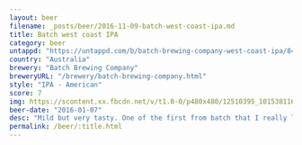 ```yaml
---
layout: beer
filename: _posts/beer/2016-11-09-batch-west-coast-ipa.md
title: Batch west coast IPA
category: beer
untappd: "https://untappd.com/b/batch-brewing-company-west-coast-ipa/846963"
country: "Australia"
brewery: "Batch Brewing Company"
breweryURL: "/brewery/batch-brewing-company.html"
style: "IPA - American"
score: 7
img: https://scontent.xx.fbcdn.net/v/t1.0-0/p480x480/12510395_10153811618823745_3574564297259479731_n.jpg?oh=ba5288dfb0a25823797f3e18b9bdf5f5&oe=59A0C9F2
beer-date: "2016-01-07"
desc: "Mild but very tasty. One of the first from batch that I really like"
permalink: /beer/:title.html
---
```


